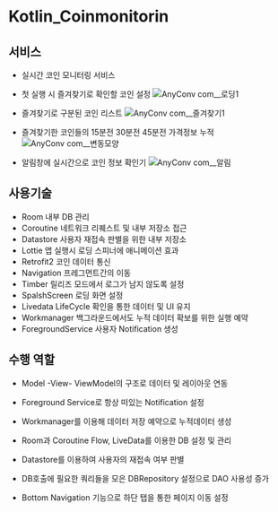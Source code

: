 # Kotlin_Coinmonitorin
## 서비스
- 실시간 코인 모니터링 서비스
- 첫 실행 시 즐겨찾기로 확인할 코인 설정
![AnyConv com__로딩1](https://github.com/Kitjdeh/Kotlin_Coinmonitoring/assets/109275661/f2d215cd-07c0-4930-bdc5-2389d42505ee)

- 즐겨찾기로 구분된 코인 리스트
![AnyConv com__즐겨찾기1](https://github.com/Kitjdeh/Kotlin_Coinmonitoring/assets/109275661/08667793-b9da-4eaa-be84-811d3874eb4f)

- 즐겨찾기한 코인들의 15분전 30분전 45분전 가격정보 누적
![AnyConv com__변동모양](https://github.com/Kitjdeh/Kotlin_Coinmonitoring/assets/109275661/d7868d5b-fec8-4e1b-b5bb-ffd0673f955e)

- 알림창에 실시간으로 코인 정보 확인기
![AnyConv com__알림](https://github.com/Kitjdeh/Kotlin_Coinmonitoring/assets/109275661/e1fdbcca-5f98-4dbb-8f5b-d3a2ecb728d7)


## 사용기술
- Room
    내부 DB 관리
- Coroutine
    네트워크 리퀘스트 및 내부 저장소 접근
- Datastore
    사용자 재접속 판별을 위한 내부 저장소
- Lottie
    앱 실행시 로딩 스피너에 애니메이션 효과
- Retrofit2
    코인 데이터 통신
- Navigation
    프레그먼트간의 이동
- Timber
    릴리즈 모드에서 로그가 남지 않도록 설정
- SpalshScreen
    로딩 화면 설정
- Livedata
    LifeCycle 확인을 통한 데이터 및 UI 유지
- Workmanager
    백그라운드에서도 누적 데이터 확보를 위한 실행 예약
- ForegroundService
    사용자 Notification 생성


## 수행 역할
- Model -View- ViewModel의 구조로 데이터 및 레이아웃 연동

- Foreground Service로 항상 떠있는 Notification 설정

- Workmanager를 이용해 데이터 저장 예약으로 누적데이터 생성

- Room과 Coroutine Flow, LiveData를 이용한 DB 설정 및 관리

- Datastore를 이용하여 사용자의 재접속 여부 판별

- DB호출에 필요한 쿼리들을 모은 DBRepository 설정으로 DAO 사용성 증가

- Bottom Navigation 기능으로 하단 탭을 통한 페이지 이동 설정
